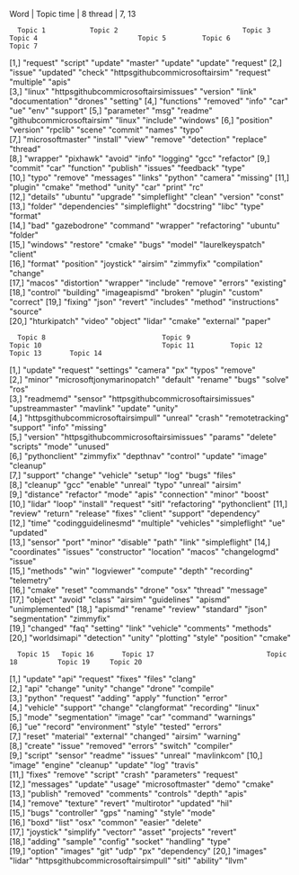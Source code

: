 Word 	 		| 	Topic
time			|	8
thread			|	7, 13

      Topic 1           Topic 2                               Topic 3        Topic 4                         Topic 5         Topic 6           Topic 7   
 [1,] "request"         "script"                              "update"       "master"                        "update"        "update"          "request" 
 [2,] "issue"           "updated"                             "check"        "httpsgithubcommicrosoftairsim" "request"       "multiple"        "apis"    
 [3,] "linux"           "httpsgithubcommicrosoftairsimissues" "version"      "link"                          "documentation" "drones"          "setting" 
 [4,] "functions"       "removed"                             "info"         "car"                           "ue"            "env"             "support" 
 [5,] "parameter"       "msg"                                 "readme"       "githubcommicrosoftairsim"      "linux"         "include"         "windows" 
 [6,] "position"        "version"                             "rpclib"       "scene"                         "commit"        "names"           "typo"    
 [7,] "microsoftmaster" "install"                             "view"         "remove"                        "detection"     "replace"         "thread"  
 [8,] "wrapper"         "pixhawk"                             "avoid"        "info"                          "logging"       "gcc"             "refactor"
 [9,] "commit"          "car"                                 "function"     "publish"                       "issues"        "feedback"        "type"    
[10,] "typo"            "remove"                              "messages"     "links"                         "python"        "camera"          "missing" 
[11,] "plugin"          "cmake"                               "method"       "unity"                         "car"           "print"           "rc"      
[12,] "details"         "ubuntu"                              "upgrade"      "simpleflight"                  "clean"         "version"         "const"   
[13,] "folder"          "dependencies"                        "simpleflight" "docstring"                     "libc"          "type"            "format"  
[14,] "bad"             "gazebodrone"                         "command"      "wrapper"                       "refactoring"   "ubuntu"          "folder"  
[15,] "windows"         "restore"                             "cmake"        "bugs"                          "model"         "laurelkeyspatch" "client"  
[16,] "format"          "position"                            "joystick"     "airsim"                        "zimmyfix"      "compilation"     "change"  
[17,] "macos"           "distortion"                          "wrapper"      "include"                       "remove"        "errors"          "existing"
[18,] "control"         "building"                            "imageapismd"  "broken"                        "plugin"        "custom"          "correct" 
[19,] "fixing"          "json"                                "revert"       "includes"                      "method"        "instructions"    "source"  
[20,] "hturkipatch"     "video"                               "object"       "lidar"                         "cmake"         "external"        "paper"   

      Topic 8                             Topic 9                               Topic 10                              Topic 11         Topic 12       Topic 13       Topic 14       
 [1,] "update"                            "request"                             "settings"                            "camera"         "px"           "typos"        "remove"       
 [2,] "minor"                             "microsoftjonymarinopatch"            "default"                             "rename"         "bugs"         "solve"        "ros"          
 [3,] "readmemd"                          "sensor"                              "httpsgithubcommicrosoftairsimissues" "upstreammaster" "mavlink"      "update"       "unity"        
 [4,] "httpsgithubcommicrosoftairsimpull" "unreal"                              "crash"                               "remotetracking" "support"      "info"         "missing"      
 [5,] "version"                           "httpsgithubcommicrosoftairsimissues" "params"                              "delete"         "scripts"      "mode"         "unused"       
 [6,] "pythonclient"                      "zimmyfix"                            "depthnav"                            "control"        "update"       "image"        "cleanup"      
 [7,] "support"                           "change"                              "vehicle"                             "setup"          "log"          "bugs"         "files"        
 [8,] "cleanup"                           "gcc"                                 "enable"                              "unreal"         "typo"         "unreal"       "airsim"       
 [9,] "distance"                          "refactor"                            "mode"                                "apis"           "connection"   "minor"        "boost"        
[10,] "lidar"                             "loop"                                "install"                             "request"        "sitl"         "refactoring"  "pythonclient" 
[11,] "review"                            "return"                              "release"                             "fixes"          "client"       "support"      "dependency"   
[12,] "time"                              "codingguidelinesmd"                  "multiple"                            "vehicles"       "simpleflight" "ue"           "updated"      
[13,] "sensor"                            "port"                                "minor"                               "disable"        "path"         "link"         "simpleflight" 
[14,] "coordinates"                       "issues"                              "constructor"                         "location"       "macos"        "changelogmd"  "issue"        
[15,] "methods"                           "win"                                 "logviewer"                           "compute"        "depth"        "recording"    "telemetry"    
[16,] "cmake"                             "reset"                               "commands"                            "drone"          "osx"          "thread"       "message"      
[17,] "object"                            "avoid"                               "class"                               "airsim"         "guidelines"   "apismd"       "unimplemented"
[18,] "apismd"                            "rename"                              "review"                              "standard"       "json"         "segmentation" "zimmyfix"     
[19,] "changed"                           "faq"                                 "setting"                             "link"           "vehicle"      "comments"     "methods"      
[20,] "worldsimapi"                       "detection"                           "unity"                               "plotting"       "style"        "position"     "cmake"        

      Topic 15   Topic 16       Topic 17                            Topic 18          Topic 19     Topic 20    
 [1,] "update"   "api"          "request"                           "fixes"           "files"      "clang"     
 [2,] "api"      "change"       "unity"                             "change"          "drone"      "compile"   
 [3,] "python"   "request"      "adding"                            "apply"           "function"   "error"     
 [4,] "vehicle"  "support"      "change"                            "clangformat"     "recording"  "linux"     
 [5,] "mode"     "segmentation" "image"                             "car"             "command"    "warnings"  
 [6,] "ue"       "record"       "environment"                       "style"           "tested"     "errors"    
 [7,] "reset"    "material"     "external"                          "changed"         "airsim"     "warning"   
 [8,] "create"   "issue"        "removed"                           "errors"          "switch"     "compiler"  
 [9,] "script"   "sensor"       "readme"                            "issues"          "unreal"     "mavlinkcom"
[10,] "image"    "engine"       "cleanup"                           "update"          "log"        "travis"    
[11,] "fixes"    "remove"       "script"                            "crash"           "parameters" "request"   
[12,] "messages" "update"       "usage"                             "microsoftmaster" "demo"       "cmake"     
[13,] "publish"  "removed"      "comments"                          "controls"        "depth"      "apis"      
[14,] "remove"   "texture"      "revert"                            "multirotor"      "updated"    "hil"       
[15,] "bugs"     "controller"   "gps"                               "naming"          "style"      "mode"      
[16,] "boxd"     "list"         "osx"                               "common"          "easier"     "delete"    
[17,] "joystick" "simplify"     "vectorr"                           "asset"           "projects"   "revert"    
[18,] "adding"   "sample"       "config"                            "socket"          "handling"   "type"      
[19,] "option"   "images"       "git"                               "udp"             "px"         "dependency"
[20,] "images"   "lidar"        "httpsgithubcommicrosoftairsimpull" "sitl"            "ability"    "llvm"      
> 